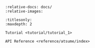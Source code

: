 ```{include} ../README.md
:relative-docs: docs/
:relative-images:
```

```{toctree}
:titlesonly:
:maxdepth: 2

Tutorial <tutorial/tutorial_1>

API Reference <reference/atsume/index>

```
